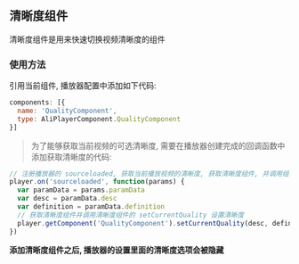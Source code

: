 ## 清晰度组件 

清晰度组件是用来快速切换视频清晰度的组件

### 使用方法

引用当前组件, 播放器配置中添加如下代码:

```js
components: [{
  name: 'QualityComponent',
  type: AliPlayerComponent.QualityComponent
}]

```

> 为了能够获取当前视频的可选清晰度, 需要在播放器创建完成的回调函数中添加获取清晰度的代码:

```js
// 注册播放器的 sourceloaded, 获取当前播放视频的清晰度, 获取清晰度组件, 并调用组件的setCurrentQuality方法设置播放器清晰度
player.on('sourceloaded', function(params) {
  var paramData = params.paramData
  var desc = paramData.desc
  var definition = paramData.definition
  // 获取清晰度组件并调用清晰度组件的 setCurrentQuality 设置清晰度 
  player.getComponent('QualityComponent').setCurrentQuality(desc, definition)
})
```

**添加清晰度组件之后, 播放器的设置里面的清晰度选项会被隐藏**
